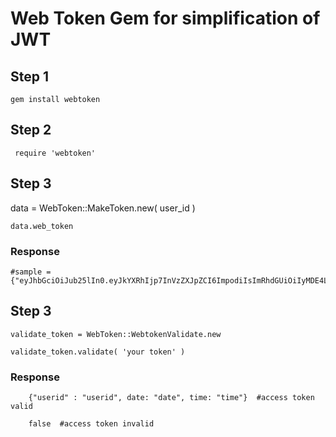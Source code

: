 # Web Token Gem for simplification of JWT

## Step 1
	gem install webtoken

## Step 2

	 require 'webtoken'
	 
## Step 3
 
   data = WebToken::MakeToken.new( user_id )

    data.web_token  

###  Response
   
    #sample = {"eyJhbGciOiJub25lIn0.eyJkYXRhIjp7InVzZXJpZCI6ImpodiIsImRhdGUiOiIyMDE4LTA1LTI1IiwidGltZSI6IjIwMTgtMDUtMjUgMTI6Mzk6MzIgKzA1MzAifX0."}


## Step 3

    validate_token = WebToken::WebtokenValidate.new

    validate_token.validate( 'your token' )

###    Response
		{"userid" : "userid", date: "date", time: "time"}  #access token valid

		false  #access token invalid
